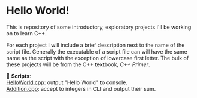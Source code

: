 # Hello World!
This is repository of some introductory, exploratory projects I'll be working on to learn C++.  

For each project I will include a brief description next to the name of the script file. Generally the executable 
of a script file can will have the same name as the script with the exception of lowercase first letter. 
The bulk of these projects will be from the C++ textbook, _C++ Primer_.  

📜 __Scripts__:  
[HelloWorld.cpp](https://github.com/MrYinsen/HelloWorld/blob/main/HelloWorld.cpp): output "Hello World" to console.  
[Addition.cpp](https://github.com/MrYinsen/HelloWorld/blob/main/Addition.cpp): accept to integers in CLI and output their sum.  